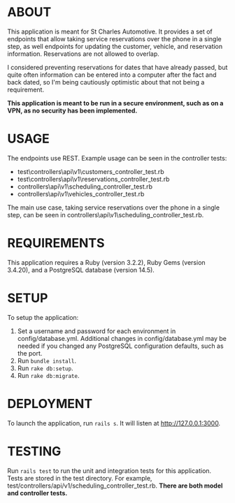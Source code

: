 # ABOUT

This application is meant for St Charles Automotive. It provides a set of endpoints that allow taking service
reservations over the phone in a single step, as well endpoints for updating the customer, vehicle, and reservation
information. Reservations are not allowed to overlap.

I considered preventing reservations for dates that have already passed, but quite often information can be entered into
a computer after the fact and back dated, so I'm being cautiously optimistic about that not being a requirement.

**This application is meant to be run in a secure environment, such as on a VPN, as no security has been implemented.**

# USAGE

The endpoints use REST. Example usage can be seen in the controller tests:
* test\controllers\api\v1\customers_controller_test.rb
* test\controllers\api\v1\reservations_controller_test.rb
* controllers\api\v1\scheduling_controller_test.rb
* controllers\api\v1\vehicles_controller_test.rb

The main use case, taking service reservations over the phone in a single step, can be seen in
controllers\api\v1\scheduling_controller_test.rb.

# REQUIREMENTS

This application requires a Ruby (version 3.2.2), Ruby Gems (version 3.4.20), and a PostgreSQL database (version 14.5).

# SETUP

To setup the application:
1. Set a username and password for each environment in config/database.yml. Additional changes in config/database.yml
may be needed if you changed any PostgreSQL configuration defaults, such as the port.
2. Run `bundle install`.
3. Run `rake db:setup`.
4. Run `rake db:migrate`.

# DEPLOYMENT

To launch the application, run `rails s`. It will listen at http://127.0.0.1:3000.

# TESTING

Run `rails test` to run the unit and integration tests for this application. Tests are stored in the test directory. For
example, test/controllers/api/v1/scheduling_controller_test.rb. **There are both model and controller tests.**